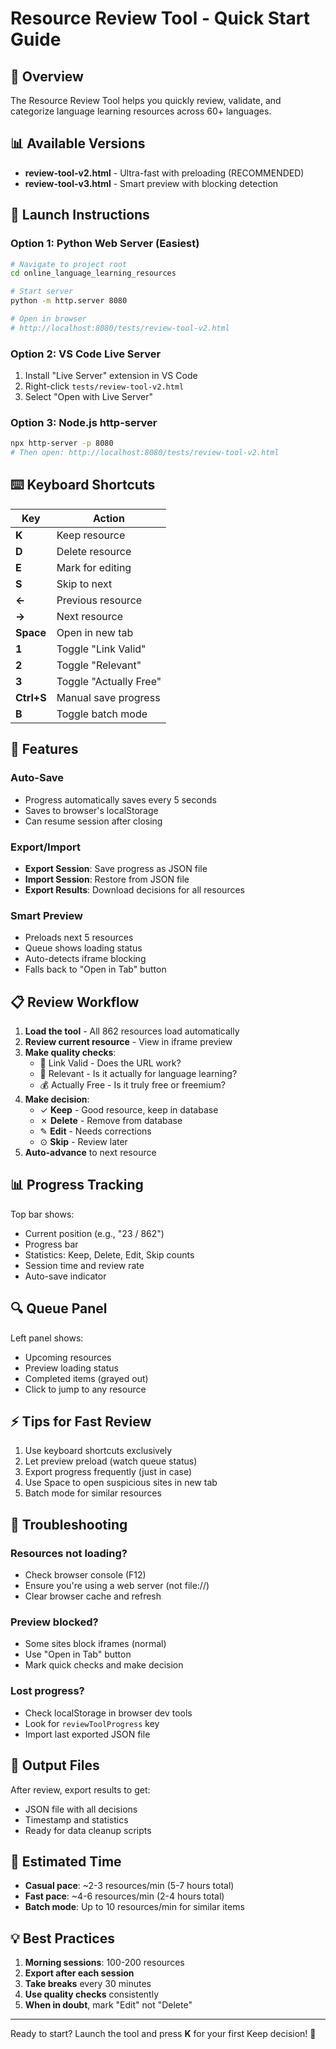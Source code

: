 # Resource Review Tool - Quick Start Guide

## 🎯 Overview

The Resource Review Tool helps you quickly review, validate, and categorize language learning resources across 60+ languages.

## 📊 Available Versions

- **review-tool-v2.html** - Ultra-fast with preloading (RECOMMENDED)
- **review-tool-v3.html** - Smart preview with blocking detection

## 🚀 Launch Instructions

### Option 1: Python Web Server (Easiest)

```bash
# Navigate to project root
cd online_language_learning_resources

# Start server
python -m http.server 8080

# Open in browser
# http://localhost:8080/tests/review-tool-v2.html
```

### Option 2: VS Code Live Server

1. Install "Live Server" extension in VS Code
2. Right-click `tests/review-tool-v2.html`
3. Select "Open with Live Server"

### Option 3: Node.js http-server

```bash
npx http-server -p 8080
# Then open: http://localhost:8080/tests/review-tool-v2.html
```

## ⌨️ Keyboard Shortcuts

| Key | Action |
|-----|--------|
| **K** | Keep resource |
| **D** | Delete resource |
| **E** | Mark for editing |
| **S** | Skip to next |
| **←** | Previous resource |
| **→** | Next resource |
| **Space** | Open in new tab |
| **1** | Toggle "Link Valid" |
| **2** | Toggle "Relevant" |
| **3** | Toggle "Actually Free" |
| **Ctrl+S** | Manual save progress |
| **B** | Toggle batch mode |

## 💾 Features

### Auto-Save
- Progress automatically saves every 5 seconds
- Saves to browser's localStorage
- Can resume session after closing

### Export/Import
- **Export Session**: Save progress as JSON file
- **Import Session**: Restore from JSON file
- **Export Results**: Download decisions for all resources

### Smart Preview
- Preloads next 5 resources
- Queue shows loading status
- Auto-detects iframe blocking
- Falls back to "Open in Tab" button

## 📋 Review Workflow

1. **Load the tool** - All 862 resources load automatically
2. **Review current resource** - View in iframe preview
3. **Make quality checks**:
   - 🔗 Link Valid - Does the URL work?
   - 🎯 Relevant - Is it actually for language learning?
   - 💰 Actually Free - Is it truly free or freemium?
4. **Make decision**:
   - ✓ **Keep** - Good resource, keep in database
   - ✗ **Delete** - Remove from database
   - ✎ **Edit** - Needs corrections
   - ⊙ **Skip** - Review later
5. **Auto-advance** to next resource

## 📊 Progress Tracking

Top bar shows:
- Current position (e.g., "23 / 862")
- Progress bar
- Statistics: Keep, Delete, Edit, Skip counts
- Session time and review rate
- Auto-save indicator

## 🔍 Queue Panel

Left panel shows:
- Upcoming resources
- Preview loading status
- Completed items (grayed out)
- Click to jump to any resource

## ⚡ Tips for Fast Review

1. Use keyboard shortcuts exclusively
2. Let preview preload (watch queue status)
3. Export progress frequently (just in case)
4. Use Space to open suspicious sites in new tab
5. Batch mode for similar resources

## 🐛 Troubleshooting

### Resources not loading?
- Check browser console (F12)
- Ensure you're using a web server (not file://)
- Clear browser cache and refresh

### Preview blocked?
- Some sites block iframes (normal)
- Use "Open in Tab" button
- Mark quick checks and make decision

### Lost progress?
- Check localStorage in browser dev tools
- Look for `reviewToolProgress` key
- Import last exported JSON file

## 📁 Output Files

After review, export results to get:
- JSON file with all decisions
- Timestamp and statistics
- Ready for data cleanup scripts

## 🎯 Estimated Time

- **Casual pace**: ~2-3 resources/min (5-7 hours total)
- **Fast pace**: ~4-6 resources/min (2-4 hours total)
- **Batch mode**: Up to 10 resources/min for similar items

## 💡 Best Practices

1. **Morning sessions**: 100-200 resources
2. **Export after each session**
3. **Take breaks** every 30 minutes
4. **Use quality checks** consistently
5. **When in doubt**, mark "Edit" not "Delete"

---

Ready to start? Launch the tool and press **K** for your first Keep decision! 🚀
